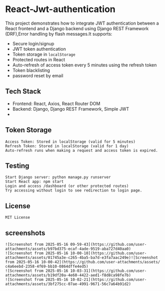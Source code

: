 # React-Jwt-authentication
This project demonstrates how to integrate  JWT authentication between a  React frontend  and a Django backend using Django REST Framework (DRF),Error handling by flash messages.It supports:

- Secure login/signup
- JWT token authentication
- Token storage in `localStorage`
- Protected routes in React
- Auto-refresh of access token every 5 minutes using the refresh token
- Token blacklisting
- password reset by email

## Tech Stack
- Frontend: React, Axios, React Router DOM
- Backend: Django, Django REST Framework, Simple JWT
- 
## Token Storage
    Access Token: Stored in localStorage (valid for 5 minutes)
    Refresh Token: Stored in localStorage (valid for 1 day)
    Auto-refresh runs when making a request and access token is expired.

## Testing
    Start Django server: python manage.py runserver
    Start React app: npm start
    Login and access /dashboard (or other protected routes)
    Try accessing without login to see redirection to login page.
## License
    MIT License
## screenshots
    ![Screenshot from 2025-05-16 09-59-43](https://github.com/user-attachments/assets/b97bd375-ecaf-4ade-9519-aba727d40aa0)
    ![Screenshot from 2025-05-16 10-00-10](https://github.com/user-attachments/assets/01745a3e-c265-4ba5-ba7d-e3fa7aac249e)![Screenshot from 2025-05-16 10-00-42](https://github.com/user-attachments/assets/          c4a6eebd-2358-4f69-bb10-0864dffe4ed5)
    ![Screenshot from 2025-05-16 10-03-31](https://github.com/user-attachments/assets/b19df20a-4e60-4422-aed1-f8d8ca98fe7b)
    ![Screenshot from 2025-05-16 10-02-21](https://github.com/user-attachments/assets/3bf275cc-07ae-4991-9671-56c7a64b91d2)
